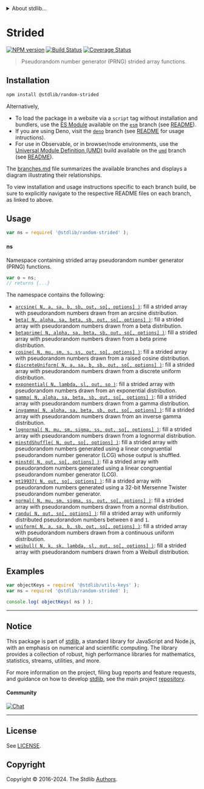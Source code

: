 <!--

@license Apache-2.0

Copyright (c) 2023 The Stdlib Authors.

Licensed under the Apache License, Version 2.0 (the "License");
you may not use this file except in compliance with the License.
You may obtain a copy of the License at

   http://www.apache.org/licenses/LICENSE-2.0

Unless required by applicable law or agreed to in writing, software
distributed under the License is distributed on an "AS IS" BASIS,
WITHOUT WARRANTIES OR CONDITIONS OF ANY KIND, either express or implied.
See the License for the specific language governing permissions and
limitations under the License.

-->


<details>
  <summary>
    About stdlib...
  </summary>
  <p>We believe in a future in which the web is a preferred environment for numerical computation. To help realize this future, we've built stdlib. stdlib is a standard library, with an emphasis on numerical and scientific computation, written in JavaScript (and C) for execution in browsers and in Node.js.</p>
  <p>The library is fully decomposable, being architected in such a way that you can swap out and mix and match APIs and functionality to cater to your exact preferences and use cases.</p>
  <p>When you use stdlib, you can be absolutely certain that you are using the most thorough, rigorous, well-written, studied, documented, tested, measured, and high-quality code out there.</p>
  <p>To join us in bringing numerical computing to the web, get started by checking us out on <a href="https://github.com/stdlib-js/stdlib">GitHub</a>, and please consider <a href="https://opencollective.com/stdlib">financially supporting stdlib</a>. We greatly appreciate your continued support!</p>
</details>

# Strided

[![NPM version][npm-image]][npm-url] [![Build Status][test-image]][test-url] [![Coverage Status][coverage-image]][coverage-url] <!-- [![dependencies][dependencies-image]][dependencies-url] -->

> Pseudorandom number generator (PRNG) strided array functions.

<section class="installation">

## Installation

```bash
npm install @stdlib/random-strided
```

Alternatively,

-   To load the package in a website via a `script` tag without installation and bundlers, use the [ES Module][es-module] available on the [`esm`][esm-url] branch (see [README][esm-readme]).
-   If you are using Deno, visit the [`deno`][deno-url] branch (see [README][deno-readme] for usage intructions).
-   For use in Observable, or in browser/node environments, use the [Universal Module Definition (UMD)][umd] build available on the [`umd`][umd-url] branch (see [README][umd-readme]).

The [branches.md][branches-url] file summarizes the available branches and displays a diagram illustrating their relationships.

To view installation and usage instructions specific to each branch build, be sure to explicitly navigate to the respective README files on each branch, as linked to above.

</section>

<section class="usage">

## Usage

```javascript
var ns = require( '@stdlib/random-strided' );
```

#### ns

Namespace containing strided array pseudorandom number generator (PRNG) functions.

```javascript
var o = ns;
// returns {...}
```

The namespace contains the following:

<!-- <toc pattern="*"> -->

<div class="namespace-toc">

-   <span class="signature">[`arcsine( N, a, sa, b, sb, out, so[, options] )`][@stdlib/random/strided/arcsine]</span><span class="delimiter">: </span><span class="description">fill a strided array with pseudorandom numbers drawn from an arcsine distribution.</span>
-   <span class="signature">[`beta( N, alpha, sa, beta, sb, out, so[, options] )`][@stdlib/random/strided/beta]</span><span class="delimiter">: </span><span class="description">fill a strided array with pseudorandom numbers drawn from a beta distribution.</span>
-   <span class="signature">[`betaprime( N, alpha, sa, beta, sb, out, so[, options] )`][@stdlib/random/strided/betaprime]</span><span class="delimiter">: </span><span class="description">fill a strided array with pseudorandom numbers drawn from a beta prime distribution.</span>
-   <span class="signature">[`cosine( N, mu, sm, s, ss, out, so[, options] )`][@stdlib/random/strided/cosine]</span><span class="delimiter">: </span><span class="description">fill a strided array with pseudorandom numbers drawn from a raised cosine distribution.</span>
-   <span class="signature">[`discreteUniform( N, a, sa, b, sb, out, so[, options] )`][@stdlib/random/strided/discrete-uniform]</span><span class="delimiter">: </span><span class="description">fill a strided array with pseudorandom numbers drawn from a discrete uniform distribution.</span>
-   <span class="signature">[`exponential( N, lambda, sl, out, so )`][@stdlib/random/strided/exponential]</span><span class="delimiter">: </span><span class="description">fill a strided array with pseudorandom numbers drawn from an exponential distribution.</span>
-   <span class="signature">[`gamma( N, alpha, sa, beta, sb, out, so[, options] )`][@stdlib/random/strided/gamma]</span><span class="delimiter">: </span><span class="description">fill a strided array with pseudorandom numbers drawn from a gamma distribution.</span>
-   <span class="signature">[`invgamma( N, alpha, sa, beta, sb, out, so[, options] )`][@stdlib/random/strided/invgamma]</span><span class="delimiter">: </span><span class="description">fill a strided array with pseudorandom numbers drawn from an inverse gamma distribution.</span>
-   <span class="signature">[`lognormal( N, mu, sm, sigma, ss, out, so[, options] )`][@stdlib/random/strided/lognormal]</span><span class="delimiter">: </span><span class="description">fill a strided array with pseudorandom numbers drawn from a lognormal distribution.</span>
-   <span class="signature">[`minstdShuffle( N, out, so[, options] )`][@stdlib/random/strided/minstd-shuffle]</span><span class="delimiter">: </span><span class="description">fill a strided array with pseudorandom numbers generated using a linear congruential pseudorandom number generator (LCG) whose output is shuffled.</span>
-   <span class="signature">[`minstd( N, out, so[, options] )`][@stdlib/random/strided/minstd]</span><span class="delimiter">: </span><span class="description">fill a strided array with pseudorandom numbers generated using a linear congruential pseudorandom number generator (LCG).</span>
-   <span class="signature">[`mt19937( N, out, so[, options] )`][@stdlib/random/strided/mt19937]</span><span class="delimiter">: </span><span class="description">fill a strided array with pseudorandom numbers generated using a 32-bit Mersenne Twister pseudorandom number generator.</span>
-   <span class="signature">[`normal( N, mu, sm, sigma, ss, out, so[, options] )`][@stdlib/random/strided/normal]</span><span class="delimiter">: </span><span class="description">fill a strided array with pseudorandom numbers drawn from a normal distribution.</span>
-   <span class="signature">[`randu( N, out, so[, options] )`][@stdlib/random/strided/randu]</span><span class="delimiter">: </span><span class="description">fill a strided array with uniformly distributed pseudorandom numbers between `0` and `1`.</span>
-   <span class="signature">[`uniform( N, a, sa, b, sb, out, so[, options] )`][@stdlib/random/strided/uniform]</span><span class="delimiter">: </span><span class="description">fill a strided array with pseudorandom numbers drawn from a continuous uniform distribution.</span>
-   <span class="signature">[`weibull( N, k, sk, lambda, sl, out, so[, options] )`][@stdlib/random/strided/weibull]</span><span class="delimiter">: </span><span class="description">fill a strided array with pseudorandom numbers drawn from a Weibull distribution.</span>

</div>

<!-- </toc> -->

</section>

<!-- /.usage -->

<section class="examples">

## Examples

<!-- TODO: better examples -->

<!-- eslint no-undef: "error" -->

```javascript
var objectKeys = require( '@stdlib/utils-keys' );
var ns = require( '@stdlib/random-strided' );

console.log( objectKeys( ns ) );
```

</section>

<!-- /.examples -->

<!-- Section for related `stdlib` packages. Do not manually edit this section, as it is automatically populated. -->

<section class="related">

</section>

<!-- /.related -->

<!-- Section for all links. Make sure to keep an empty line after the `section` element and another before the `/section` close. -->


<section class="main-repo" >

* * *

## Notice

This package is part of [stdlib][stdlib], a standard library for JavaScript and Node.js, with an emphasis on numerical and scientific computing. The library provides a collection of robust, high performance libraries for mathematics, statistics, streams, utilities, and more.

For more information on the project, filing bug reports and feature requests, and guidance on how to develop [stdlib][stdlib], see the main project [repository][stdlib].

#### Community

[![Chat][chat-image]][chat-url]

---

## License

See [LICENSE][stdlib-license].


## Copyright

Copyright &copy; 2016-2024. The Stdlib [Authors][stdlib-authors].

</section>

<!-- /.stdlib -->

<!-- Section for all links. Make sure to keep an empty line after the `section` element and another before the `/section` close. -->

<section class="links">

[npm-image]: http://img.shields.io/npm/v/@stdlib/random-strided.svg
[npm-url]: https://npmjs.org/package/@stdlib/random-strided

[test-image]: https://github.com/stdlib-js/random-strided/actions/workflows/test.yml/badge.svg?branch=main
[test-url]: https://github.com/stdlib-js/random-strided/actions/workflows/test.yml?query=branch:main

[coverage-image]: https://img.shields.io/codecov/c/github/stdlib-js/random-strided/main.svg
[coverage-url]: https://codecov.io/github/stdlib-js/random-strided?branch=main

<!--

[dependencies-image]: https://img.shields.io/david/stdlib-js/random-strided.svg
[dependencies-url]: https://david-dm.org/stdlib-js/random-strided/main

-->

[chat-image]: https://img.shields.io/gitter/room/stdlib-js/stdlib.svg
[chat-url]: https://app.gitter.im/#/room/#stdlib-js_stdlib:gitter.im

[stdlib]: https://github.com/stdlib-js/stdlib

[stdlib-authors]: https://github.com/stdlib-js/stdlib/graphs/contributors

[umd]: https://github.com/umdjs/umd
[es-module]: https://developer.mozilla.org/en-US/docs/Web/JavaScript/Guide/Modules

[deno-url]: https://github.com/stdlib-js/random-strided/tree/deno
[deno-readme]: https://github.com/stdlib-js/random-strided/blob/deno/README.md
[umd-url]: https://github.com/stdlib-js/random-strided/tree/umd
[umd-readme]: https://github.com/stdlib-js/random-strided/blob/umd/README.md
[esm-url]: https://github.com/stdlib-js/random-strided/tree/esm
[esm-readme]: https://github.com/stdlib-js/random-strided/blob/esm/README.md
[branches-url]: https://github.com/stdlib-js/random-strided/blob/main/branches.md

[stdlib-license]: https://raw.githubusercontent.com/stdlib-js/random-strided/main/LICENSE

<!-- <toc-links> -->

[@stdlib/random/strided/arcsine]: https://github.com/stdlib-js/random-strided-arcsine

[@stdlib/random/strided/beta]: https://github.com/stdlib-js/random-strided-beta

[@stdlib/random/strided/betaprime]: https://github.com/stdlib-js/random-strided-betaprime

[@stdlib/random/strided/cosine]: https://github.com/stdlib-js/random-strided-cosine

[@stdlib/random/strided/discrete-uniform]: https://github.com/stdlib-js/random-strided-discrete-uniform

[@stdlib/random/strided/exponential]: https://github.com/stdlib-js/random-strided-exponential

[@stdlib/random/strided/gamma]: https://github.com/stdlib-js/random-strided-gamma

[@stdlib/random/strided/invgamma]: https://github.com/stdlib-js/random-strided-invgamma

[@stdlib/random/strided/lognormal]: https://github.com/stdlib-js/random-strided-lognormal

[@stdlib/random/strided/minstd-shuffle]: https://github.com/stdlib-js/random-strided-minstd-shuffle

[@stdlib/random/strided/minstd]: https://github.com/stdlib-js/random-strided-minstd

[@stdlib/random/strided/mt19937]: https://github.com/stdlib-js/random-strided-mt19937

[@stdlib/random/strided/normal]: https://github.com/stdlib-js/random-strided-normal

[@stdlib/random/strided/randu]: https://github.com/stdlib-js/random-strided-randu

[@stdlib/random/strided/uniform]: https://github.com/stdlib-js/random-strided-uniform

[@stdlib/random/strided/weibull]: https://github.com/stdlib-js/random-strided-weibull

<!-- </toc-links> -->

</section>

<!-- /.links -->
